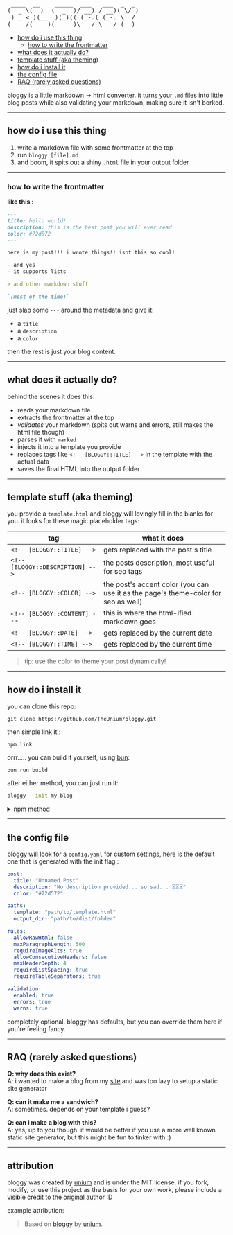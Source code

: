 <pre>
 ____  __    _____  ___   ___  _  _
(  _ \(  )  (  _  )/ __) / __)( \/ )
 ) _ < )(__  )(_)(( (_-.( (_-. \  /
(____/(____)(_____)\___/ \___/ (__)
</pre>

- [how do i use this thing](#how-do-i-use-this-thing)
   * [how to write the frontmatter](#how-to-write-the-frontmatter)
- [what does it actually do?](#what-does-it-actually-do)
- [template stuff (aka theming)](#template-stuff-aka-theming)
- [how do i install it](#how-do-i-install-it)
- [the config file](#the-config-file)
- [RAQ (rarely asked questions)](#raq-rarely-asked-questions)

bloggy is a little markdown -> html converter.
it turns your `.md` files into little blog posts while also validating your markdown, making sure it isn't borked.

---

## how do i use this thing

1. write a markdown file with some frontmatter at the top
2. run `bloggy [file].md`
3. and boom, it spits out a shiny `.html` file in your output folder

---

### how to write the frontmatter

**like this :**
```md
---
title: hello world!
description: this is the best post you will ever read
color: #72d572
---

here is my post!!! i wrote things!! isnt this so cool!

- and yes
- it supports lists

> and other markdown stuff

`(most of the time)`
```

just slap some `---` around the metadata and give it:
- a `title`
- a `description`
- a `color`

then the rest is just your blog content.

---

## what does it actually do?

behind the scenes it does this:
- reads your markdown file
- extracts the frontmatter at the top
- *validates* your markdown (spits out warns and errors, still makes the html file though)
- parses it with `marked`
- injects it into a template you provide
- replaces tags like `<!-- [BLOGGY::TITLE] -->` in the template with the actual data
- saves the final HTML into the output folder

---

## template stuff (aka theming)

you provide a `template.html` and bloggy will lovingly fill in the blanks for you.
it looks for these magic placeholder tags:

| tag                        | what it does |
|---------------------------|--------------|
| `<!-- [BLOGGY::TITLE] -->`       | gets replaced with the post's title |
| `<!-- [BLOGGY::DESCRIPTION] -->` | the posts description, most useful for seo tags |
| `<!-- [BLOGGY::COLOR] -->`       | the post's accent color (you can use it as the page's theme-color for seo as well) |
| `<!-- [BLOGGY::CONTENT] -->`     | this is where the html-ified markdown goes |
| `<!-- [BLOGGY::DATE] -->` | gets replaced by the current date |
| `<!-- [BLOGGY::TIME] -->` | gets replaced by the current time |

> tip: use the color to theme your post dynamically!

---

## how do i install it

you can clone this repo:

```shell
git clone https://github.com/TheUnium/bloggy.git
```

then simple link it :

```shell
npm link
```

orrr..... you can build it yourself, using [bun](https://bun.sh/):

```shell
bun run build
```

after either method, you can just run it:

```bash
bloggy --init my-blog
```

<details>

<summary>npm method</summary>

it's pretty simple:

```bash
npm install -g bloggy
```

then just run:

```bash
bloggy --init my-blog
```

after which you can start writing markdown!
</details>

---

## the config file

bloggy will look for a `config.yaml` for custom settings, here is the default one that is generated with the init flag :
```yaml
post:
  title: "Unnamed Post"
  description: "No description provided... so sad... ⏳⏳⏳"
  color: "#72d572"

paths:
  template: "path/to/template.html"
  output_dir: "path/to/dist/folder"

rules:
  allowRawHtml: false
  maxParagraphLength: 500
  requireImageAlts: true
  allowConsecutiveHeaders: false
  maxHeaderDepth: 4
  requireListSpacing: true
  requireTableSeparators: true

validation:
  enabled: true
  errors: true
  warns: true
```
completely optional. bloggy has defaults, but you can override them here if you're feeling fancy.

---

## RAQ (rarely asked questions)

**Q: why does this exist?**\
A: i wanted to make a blog from my [site](https://unium.in/) and was too lazy to setup a static site generator

**Q: can it make me a sandwich?**\
A: sometimes. depends on your template i guess?

**Q: can i make a blog with this?**\
A: yes, up to you though. it would be better if you use a more well known static site generator, but this might be fun to tinker with :)

---

## attribution

bloggy was created by [unium](https://unium.in/) and is under the MIT license. if you fork, modify, or use this project as the basis for your own work, please include a visible credit to the original author :D

example attribution:
> Based on [bloggy](https://github.com/TheUnium/bloggy) by [unium](https://unium.in/).